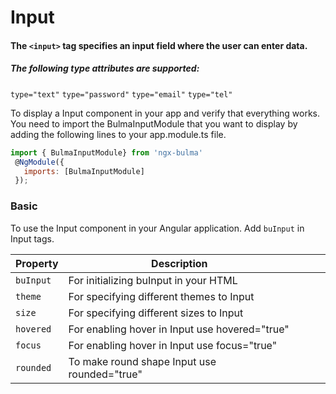 # Input

#### The `<input>` tag specifies an input field where the user can enter data.

##### The following type attributes are supported:

`type="text"`
`type="password"`
`type="email"`
`type="tel"`

To display a Input component in your app and verify that everything works.
You need to import the BulmaInputModule that you want to display by adding the following lines to your app.module.ts file.

```javascript
import { BulmaInputModule} from 'ngx-bulma'
 @NgModule({
   imports: [BulmaInputModule]
 });
```

### Basic

To use the Input component in your Angular application.
Add `buInput` in Input tags.

| Property  | Description                                    |     |     |     |
| --------- | ---------------------------------------------- | --- | --- | --- |
| `buInput` | For initializing buInput in your HTML          |     |     |     |
| `theme`   | For specifying different themes to Input       |     |     |     |
| `size`    | For specifying different sizes to Input        |     |     |     |
| `hovered` | For enabling hover in Input use hovered="true" |
| `focus`   | For enabling hover in Input use focus="true"   |
| `rounded` | To make round shape Input use rounded="true"   |
